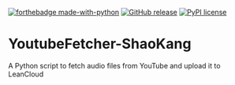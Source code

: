 [![forthebadge made-with-python](http://ForTheBadge.com/images/badges/made-with-python.svg)](https://www.python.org/)
[![GitHub release](https://img.shields.io/github/release/Naereen/StrapDown.js.svg)](https://github.com/TinkZhang/YoutubeFetcher-ShaoKang/releases)
[![PyPI license](https://img.shields.io/pypi/l/ansicolortags.svg)](https://pypi.python.org/pypi/ansicolortags/)

# YoutubeFetcher-ShaoKang
 A Python script to fetch audio files from YouTube and upload it to LeanCloud
